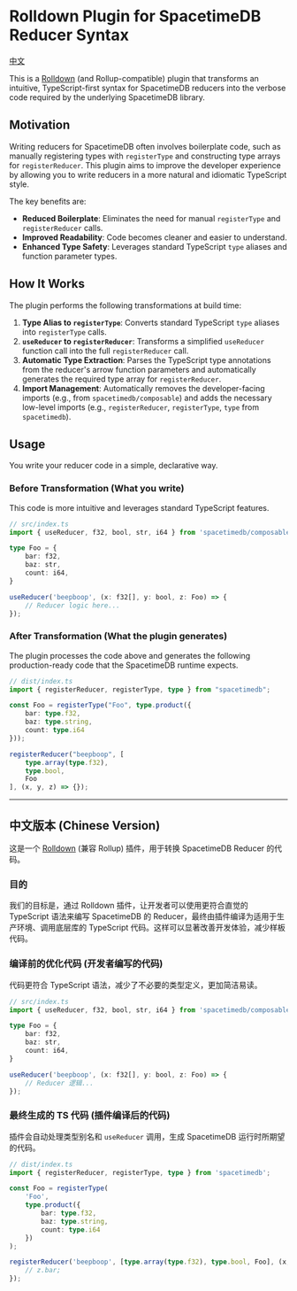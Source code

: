 # Rolldown Plugin for SpacetimeDB Reducer Syntax

[中文](#中文版本-(Chinese-Version))

This is a [Rolldown](https://rolldown.rs/) (and Rollup-compatible) plugin that transforms an intuitive, TypeScript-first syntax for SpacetimeDB reducers into the verbose code required by the underlying SpacetimeDB library.

## Motivation

Writing reducers for SpacetimeDB often involves boilerplate code, such as manually registering types with `registerType` and constructing type arrays for `registerReducer`. This plugin aims to improve the developer experience by allowing you to write reducers in a more natural and idiomatic TypeScript style.

The key benefits are:
- **Reduced Boilerplate**: Eliminates the need for manual `registerType` and `registerReducer` calls.
- **Improved Readability**: Code becomes cleaner and easier to understand.
- **Enhanced Type Safety**: Leverages standard TypeScript `type` aliases and function parameter types.

## How It Works

The plugin performs the following transformations at build time:

1.  **Type Alias to `registerType`**: Converts standard TypeScript `type` aliases into `registerType` calls.
2.  **`useReducer` to `registerReducer`**: Transforms a simplified `useReducer` function call into the full `registerReducer` call.
3.  **Automatic Type Extraction**: Parses the TypeScript type annotations from the reducer's arrow function parameters and automatically generates the required type array for `registerReducer`.
4.  **Import Management**: Automatically removes the developer-facing imports (e.g., from `spacetimedb/composable`) and adds the necessary low-level imports (e.g., `registerReducer`, `registerType`, `type` from `spacetimedb`).

## Usage

You write your reducer code in a simple, declarative way.

### Before Transformation (What you write)

This code is more intuitive and leverages standard TypeScript features.

```typescript
// src/index.ts
import { useReducer, f32, bool, str, i64 } from 'spacetimedb/composable';

type Foo = {
    bar: f32,
    baz: str,
    count: i64,
}

useReducer('beepboop', (x: f32[], y: bool, z: Foo) => {
    // Reducer logic here...
});
```

### After Transformation (What the plugin generates)

The plugin processes the code above and generates the following production-ready code that the SpacetimeDB runtime expects.

```typescript
// dist/index.ts
import { registerReducer, registerType, type } from "spacetimedb";

const Foo = registerType("Foo", type.product({
	bar: type.f32,
	baz: type.string,
	count: type.i64
}));

registerReducer("beepboop", [
	type.array(type.f32),
	type.bool,
	Foo
], (x, y, z) => {});
```

---

<a name="chinese-version"></a>

## 中文版本 (Chinese Version)

这是一个 [Rolldown](https://rolldown.rs/) (兼容 Rollup) 插件，用于转换 SpacetimeDB Reducer 的代码。

### 目的

我们的目标是，通过 Rolldown 插件，让开发者可以使用更符合直觉的 TypeScript 语法来编写 SpacetimeDB 的 Reducer，最终由插件编译为适用于生产环境、调用底层库的 TypeScript 代码。这样可以显著改善开发体验，减少样板代码。

### 编译前的优化代码 (开发者编写的代码)

代码更符合 TypeScript 语法，减少了不必要的类型定义，更加简洁易读。

```typescript
// src/index.ts
import { useReducer, f32, bool, str, i64 } from 'spacetimedb/composable';

type Foo = {
    bar: f32,
    baz: str,
    count: i64,
}

useReducer('beepboop', (x: f32[], y: bool, z: Foo) => {
    // Reducer 逻辑...
});
```

### 最终生成的 TS 代码 (插件编译后的代码)

插件会自动处理类型别名和 `useReducer` 调用，生成 SpacetimeDB 运行时所期望的代码。

```typescript
// dist/index.ts
import { registerReducer, registerType, type } from 'spacetimedb';

const Foo = registerType(
    'Foo',
    type.product({
        bar: type.f32,
        baz: type.string,
        count: type.i64
    })
);

registerReducer('beepboop', [type.array(type.f32), type.bool, Foo], (x, y, z) => {
    // z.bar;
});
